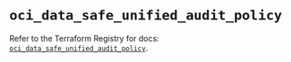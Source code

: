 # `oci_data_safe_unified_audit_policy`

Refer to the Terraform Registry for docs: [`oci_data_safe_unified_audit_policy`](https://registry.terraform.io/providers/oracle/oci/7.19.0/docs/resources/data_safe_unified_audit_policy).
